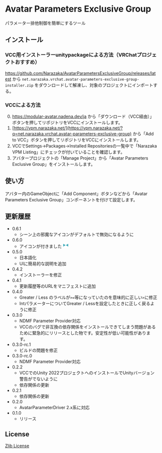 # Avatar Parameters Exclusive Group

パラメーター排他制御を簡単にするツール

## インストール

### VCC用インストーラーunitypackageによる方法（VRChatプロジェクトおすすめ）

https://github.com/Narazaka/AvatarParametersExclusiveGroup/releases/latest から `net.narazaka.vrchat.avatar-parameters-exclusive-group-installer.zip` をダウンロードして解凍し、対象のプロジェクトにインポートする。

### VCCによる方法

0. https://modular-avatar.nadena.dev/ja から「ダウンロード（VCC経由）」ボタンを押してリポジトリをVCCにインストールします。
1. [https://vpm.narazaka.net/](https://vpm.narazaka.net/?q=net.narazaka.vrchat.avatar-parameters-exclusive-group) から「Add to VCC」ボタンを押してリポジトリをVCCにインストールします。
2. VCCでSettings→Packages→Installed Repositoriesの一覧中で「Narazaka VPM Listing」にチェックが付いていることを確認します。
3. アバタープロジェクトの「Manage Project」から「Avatar Parameters Exclusive Group」をインストールします。

## 使い方

アバター内のGameObjectに「Add Component」ボタンなどから「Avatar Parameters Exclusive Group」コンポーネントを付けて設定します。

## 更新履歴

- 0.6.1
  - シーン上の邪魔なアイコンがデフォルトで無効になるように
- 0.6.0
  - アイコンが付きました <img src="Icons/AvatarParameterExclusiveGroup.png" width="18" height="18">
- 0.5.0
  - 日本語化
  - UIに簡易的な説明を追加
- 0.4.2
  - インストーラーを修正
- 0.4.1
  - 更新履歴等のURLをマニフェストに追加
- 0.4.0
  - Greater / Less のラベルが`>=`等になっていたのを意味的に正しい`>`に修正
  - IntパラメーターについてGreater / Lessを設定したときに正しく戻るように修正
- 0.3.0
  - NDMF Parameter Provider対応
  - VCCのバグで非互換の依存関係をインストールできてしまう問題があるために緊急的にリリースとした物です。安定性が低い可能性があります。
- 0.3.0-rc.1
  - ビルドの問題を修正
- 0.3.0-rc.0
  - NDMF Parameter Provider対応
- 0.2.2
  - VCCでのUnity 2022プロジェクトへのインストールでUnityバージョン警告がでないように
  - 依存関係の更新
- 0.2.1
  - 依存関係の更新
- 0.2.0
  - AvatarParameterDriver 2.x系に対応
- 0.1.0
  - リリース

## License

[Zlib License](LICENSE.txt)
